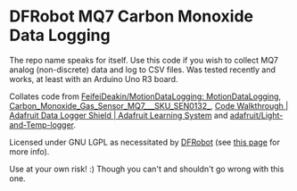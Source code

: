 # DFRobot MQ7 Carbon Monoxide Data Logging
The repo name speaks for itself.  Use this code if you wish to collect MQ7 analog (non-discrete) data and log to CSV files.  Was tested recently and works, at least with an Arduino Uno R3 board.

Collates code from [FeifeiDeakin/MotionDataLogging: MotionDataLogging](https://github.com/FeifeiDeakin/MotionDataLogging), [Carbon_Monoxide_Gas_Sensor_MQ7___SKU_SEN0132_](https://wiki.dfrobot.com/Carbon_Monoxide_Gas_Sensor_MQ7___SKU_SEN0132_), [Code Walkthrough | Adafruit Data Logger Shield | Adafruit Learning System](https://learn.adafruit.com/adafruit-data-logger-shield/using-the-real-time-clock-3) and [adafruit/Light-and-Temp-logger](https://github.com/adafruit/Light-and-Temp-logger).

Licensed under GNU LGPL as necessitated by [DFRobot](https://www.dfrobot.com/) (see [this page](https://www.gnu.org/licenses/) for more info).

Use at your own risk! :) Though you can't and shouldn't go wrong with this one.